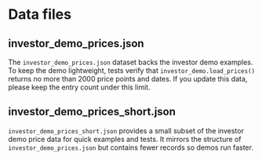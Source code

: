 # Data files

## investor_demo_prices.json

The `investor_demo_prices.json` dataset backs the investor demo examples. To
keep the demo lightweight, tests verify that `investor_demo.load_prices()`
returns no more than 2000 price points and dates. If you update this data,
please keep the entry count under this limit.

## investor_demo_prices_short.json

`investor_demo_prices_short.json` provides a small subset of the investor demo
price data for quick examples and tests. It mirrors the structure of
`investor_demo_prices.json` but contains fewer records so demos run faster.
